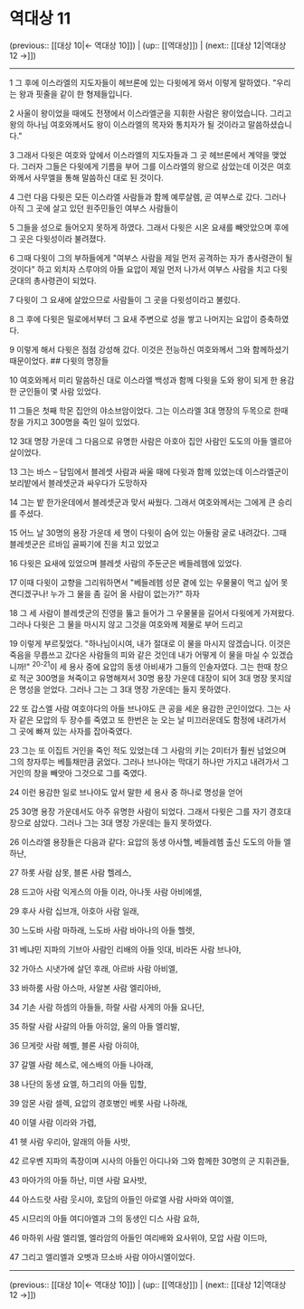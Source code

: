 # 역대상 11

(previous:: [[대상 10|← 역대상 10]]) | (up:: [[역대상]]) | (next:: [[대상 12|역대상 12 →]])

***




1 
그 후에 이스라엘의 지도자들이 헤브론에 있는 다윗에게 와서 이렇게 말하였다. "우리는 왕과 핏줄을 같이 한 형제들입니다. 



2 
사울이 왕이었을 때에도 전쟁에서 이스라엘군을 지휘한 사람은 왕이었습니다. 그리고 왕의 하나님 여호와께서도 왕이 이스라엘의 목자와 통치자가 될 것이라고 말씀하셨습니다." 



3 
그래서 다윗은 여호와 앞에서 이스라엘의 지도자들과 그 곳 헤브론에서 계약을 맺었다. 그러자 그들은 다윗에게 기름을 부어 그를 이스라엘의 왕으로 삼았는데 이것은 여호와께서 사무엘을 통해 말씀하신 대로 된 것이다. 



4 
그런 다음 다윗은 모든 이스라엘 사람들과 함께 예루살렘, 곧 여부스로 갔다. 그러나 아직 그 곳에 살고 있던 원주민들인 여부스 사람들이 



5 
그들을 성으로 들어오지 못하게 하였다. 그래서 다윗은 시온 요새를 빼앗았으며 후에 그 곳은 다윗성이라 불려졌다. 



6 
그때 다윗이 그의 부하들에게 "여부스 사람을 제일 먼저 공격하는 자가 총사령관이 될 것이다" 하고 외치자 스루야의 아들 요압이 제일 먼저 나가서 여부스 사람을 치고 다윗 군대의 총사령관이 되었다. 



7 
다윗이 그 요새에 살았으므로 사람들이 그 곳을 다윗성이라고 불렀다. 



8 
그 후에 다윗은 밀로에서부터 그 요새 주변으로 성을 쌓고 나머지는 요압이 증축하였다. 



9 
이렇게 해서 다윗은 점점 강성해 갔다. 이것은 전능하신 여호와께서 그와 함께하셨기 때문이었다. ## 다윗의 명장들 



10 
여호와께서 미리 말씀하신 대로 이스라엘 백성과 함께 다윗을 도와 왕이 되게 한 용감한 군인들이 몇 사람 있었다. 



11 
그들은 첫째 학몬 집안의 야소브암이었다. 그는 이스라엘 3대 명장의 두목으로 한때 창을 가지고 300명을 죽인 일이 있었다. 



12 
3대 명장 가운데 그 다음으로 유명한 사람은 아호아 집안 사람인 도도의 아들 엘르아살이었다. 



13 
그는 바스 – 담밈에서 블레셋 사람과 싸울 때에 다윗과 함께 있었는데 이스라엘군이 보리밭에서 블레셋군과 싸우다가 도망하자 



14 
그는 밭 한가운데에서 블레셋군과 맞서 싸웠다. 그래서 여호와께서는 그에게 큰 승리를 주셨다. 



15 
어느 날 30명의 용장 가운데 세 명이 다윗이 숨어 있는 아둘람 굴로 내려갔다. 그때 블레셋군은 르바임 골짜기에 진을 치고 있었고 



16 
다윗은 요새에 있었으며 블레셋 사람의 주둔군은 베들레헴에 있었다. 



17 
이때 다윗이 고향을 그리워하면서 "베들레헴 성문 곁에 있는 우물물이 먹고 싶어 못 견디겠구나! 누가 그 물을 좀 길어 올 사람이 없는가?" 하자 



18 
그 세 사람이 블레셋군의 진영을 뚫고 들어가 그 우물물을 길어서 다윗에게 가져왔다. 그러나 다윗은 그 물을 마시지 않고 그것을 여호와께 제물로 부어 드리고 



19 
이렇게 부르짖었다. "하나님이시여, 내가 절대로 이 물을 마시지 않겠습니다. 이것은 죽음을 무릅쓰고 갔다온 사람들의 피와 같은 것인데 내가 어떻게 이 물을 마실 수 있겠습니까!" <sup class="versenum">20-21</sup>이 세 용사 중에 요압의 동생 아비새가 그들의 인솔자였다. 그는 한때 창으로 적군 300명을 쳐죽이고 유명해져서 30명 용장 가운데 대장이 되어 3대 명장 못지않은 명성을 얻었다. 그러나 그는 그 3대 명장 가운데는 들지 못하였다. 



22 
또 갑스엘 사람 여호야다의 아들 브나야도 큰 공을 세운 용감한 군인이었다. 그는 사자 같은 모압의 두 장수를 죽였고 또 한번은 눈 오는 날 미끄러운데도 함정에 내려가서 그 곳에 빠져 있는 사자를 잡아죽였다. 



23 
그는 또 이집트 거인을 죽인 적도 있었는데 그 사람의 키는 2미터가 훨씬 넘었으며 그의 창자루는 베틀채만큼 굵었다. 그러나 브나야는 막대기 하나만 가지고 내려가서 그 거인의 창을 빼앗아 그것으로 그를 죽였다. 



24 
이런 용감한 일로 브나야도 앞서 말한 세 용사 중 하나로 명성을 얻어 



25 
30명 용장 가운데서도 아주 유명한 사람이 되었다. 그래서 다윗은 그를 자기 경호대장으로 삼았다. 그러나 그는 3대 명장 가운데는 들지 못하였다. 



26 
이스라엘 용장들은 다음과 같다: 요압의 동생 아사헬, 베들레헴 출신 도도의 아들 엘하난, 



27 
하롯 사람 삼못, 블론 사람 헬레스, 



28 
드고아 사람 익게스의 아들 이라, 아나돗 사람 아비에셀, 



29 
후사 사람 십브개, 아호아 사람 일래, 



30 
느도바 사람 마하래, 느도바 사람 바아나의 아들 헬렛, 



31 
베냐민 지파의 기브아 사람인 리배의 아들 잇대, 비라돈 사람 브나야, 



32 
가아스 시냇가에 살던 후래, 아르바 사람 아비엘, 



33 
바하룸 사람 아스마, 사알본 사람 엘리아바, 



34 
기손 사람 하셈의 아들들, 하랄 사람 사게의 아들 요나단, 



35 
하랄 사람 사갈의 아들 아히암, 울의 아들 엘리발, 



36 
므게랏 사람 헤벨, 블론 사람 아히야, 



37 
갈멜 사람 헤스로, 에스배의 아들 나아래, 



38 
나단의 동생 요엘, 하그리의 아들 밉할, 



39 
암몬 사람 셀렉, 요압의 경호병인 베롯 사람 나하래, 



40 
이델 사람 이라와 가렙, 



41 
헷 사람 우리아, 알래의 아들 사밧, 



42 
르우벤 지파의 족장이며 시사의 아들인 아디나와 그와 함께한 30명의 군 지휘관들, 



43 
마아가의 아들 하난, 미덴 사람 요사밧, 



44 
아스드랏 사람 웃시야, 호담의 아들인 아로엘 사람 사마와 여이엘, 



45 
시므리의 아들 여디아엘과 그의 동생인 디스 사람 요하, 



46 
마하위 사람 엘리엘, 엘라암의 아들인 여리배와 요사위야, 모압 사람 이드마, 



47 
그리고 엘리엘과 오벳과 므소바 사람 야아시엘이었다.

***

(previous:: [[대상 10|← 역대상 10]]) | (up:: [[역대상]]) | (next:: [[대상 12|역대상 12 →]])
